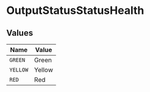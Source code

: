 # OutputStatusStatusHealth


## Values

| Name     | Value    |
| -------- | -------- |
| `GREEN`  | Green    |
| `YELLOW` | Yellow   |
| `RED`    | Red      |